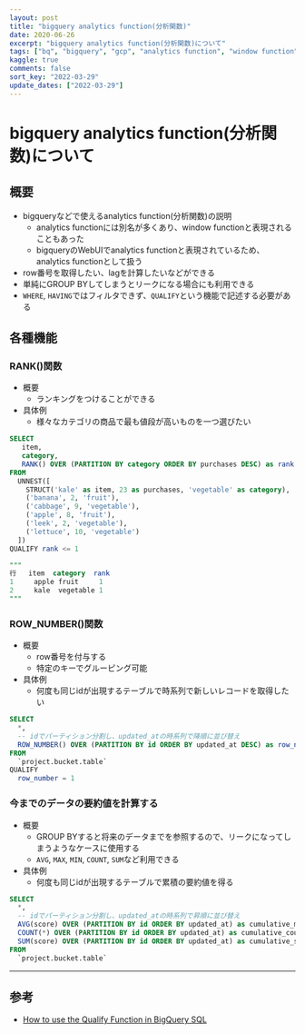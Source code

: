 ```yaml
---
layout: post
title: "bigquery analytics function(分析関数)"
date: 2020-06-26
excerpt: "bigquery analytics function(分析関数)について"
tags: ["bq", "bigquery", "gcp", "analytics function", "window function", "分析関数"]
kaggle: true
comments: false
sort_key: "2022-03-29"
update_dates: ["2022-03-29"]
---
```


# bigquery analytics function(分析関数)について

## 概要
 - bigqueryなどで使えるanalytics function(分析関数)の説明
   - analytics functionには別名が多くあり、window functionと表現されることもあった
   - bigqueryのWebUIでanalytics functionと表現されているため、analytics functionとして扱う
 - row番号を取得したい、lagを計算したいなどができる
 - 単純にGROUP BYしてしまうとリークになる場合にも利用できる
 - `WHERE`, `HAVING`ではフィルタできず、`QUALIFY`という機能で記述する必要がある

## 各種機能

### RANK()関数
 - 概要
   - ランキングをつけることができる
 - 具体例
   - 様々なカテゴリの商品で最も値段が高いものを一つ選びたい

```sql
SELECT
   item,
   category,
   RANK() OVER (PARTITION BY category ORDER BY purchases DESC) as rank
FROM  
  UNNEST([
    STRUCT('kale' as item, 23 as purchases, 'vegetable' as category),
    ('banana', 2, 'fruit'),
    ('cabbage', 9, 'vegetable'),
    ('apple', 8, 'fruit'),
    ('leek', 2, 'vegetable'),
    ('lettuce', 10, 'vegetable')
  ])
QUALIFY rank <= 1

"""
行	item  category  rank
1	  apple fruit     1
2	  kale  vegetable 1
"""
```

### ROW_NUMBER()関数
 - 概要
   - row番号を付与する
   - 特定のキーでグルーピング可能
 - 具体例
   - 何度も同じidが出現するテーブルで時系列で新しいレコードを取得したい

```sql
SELECT 
  *,
  -- idでパーティション分割し、updated_atの時系列で降順に並び替え
  ROW_NUMBER() OVER (PARTITION BY id ORDER BY updated_at DESC) as row_number
FROM 
  `project.bucket.table`
QUALIFY
  row_number = 1
```

### 今までのデータの要約値を計算する
 - 概要
   - GROUP BYすると将来のデータまでを参照するので、リークになってしまうようなケースに使用する
   - `AVG`, `MAX`, `MIN`, `COUNT`, `SUM`など利用できる
 - 具体例
   - 何度も同じidが出現するテーブルで累積の要約値を得る

```sql
SELECT 
  *,
  -- idでパーティション分割し、updated_atの時系列で昇順に並び替え
  AVG(score) OVER (PARTITION BY id ORDER BY updated_at) as cumulative_mean_score,
  COUNT(*) OVER (PARTITION BY id ORDER BY updated_at) as cumulative_count_num,
  SUM(score) OVER (PARTITION BY id ORDER BY updated_at) as cumulative_score,
FROM 
  `project.bucket.table`
```

---

## 参考
 - [How to use the Qualify Function in BigQuery SQL](https://medium.com/codex/how-to-use-the-qualify-function-in-bigquery-sql-e0979cabb9a6)
